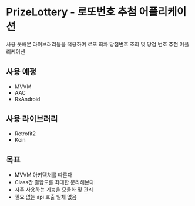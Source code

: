 # PrizeLottery - 로또번호 추첨 어플리케이션

사용 못해본 라이브러리들을 적용하여 로또 회차 당첨번호 조회 및 당첨 번호 추천 어플리케이션

## 사용 예정
- MVVM
- AAC
- RxAndroid


## 사용 라이브러리 
- Retrofit2
- Koin

## 목표
- MVVM 아키텍처를 따른다
- Class간 결합도를 최대한 분리해본다
- 자주 사용하는 기능을 모듈화 및 관리
- 필요 없는 api 호출 일체 없음
